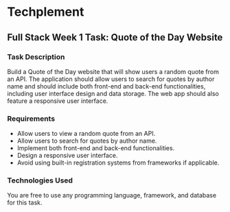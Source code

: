 # Techplement

## Full Stack Week 1 Task: Quote of the Day Website

### Task Description

Build a Quote of the Day website that will show users a random quote from an API. The application should allow users to search for quotes by author name and should include both front-end and back-end functionalities, including user interface design and data storage. The web app should also feature a responsive user interface.

### Requirements

- Allow users to view a random quote from an API.
- Allow users to search for quotes by author name.
- Implement both front-end and back-end functionalities.
- Design a responsive user interface.
- Avoid using built-in registration systems from frameworks if applicable.

### Technologies Used

You are free to use any programming language, framework, and database for this task.

